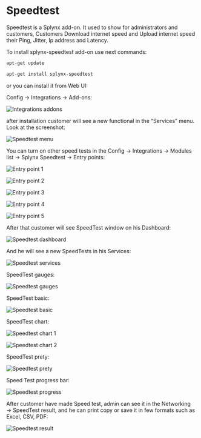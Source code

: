 Speedtest
=========

Speedtest is a Splynx add-on. It used to show for administrators and customers, Customers Download internet speed and Upload internet speed their Ping, Jitter, Ip address and Latency.

To install splynx-speedtest add-on use next commands:
```bash
apt-get update

apt-get install splynx-speedtest
```
or you can install it from Web UI:

Config → Integrations → Add-ons:

![Integrations addons](config_integrations.png)

after installation customer will see a new functional in the “Services” menu. Look at the screenshot:

![Speedtest menu](speedtest_menu.png)

You can turn on other speed tests in the Config → Integrations → Modules list → Splynx Speedtest → Entry points:

![Entry point 1](entry_point_1.png)

![Entry point 2](entry_point_2.png)

![Entry point 3](entry_point_3.png)

![Entry point 4](entry_point_4.png)

![Entry point 5](entry_point_5.png)

After that customer will see SpeedTest window on his Dashboard:

![Speedtest dashboard](speedtest_dashboard.png)

And he will see a new SpeedTests in his Services:

![Speedtest services](speedtest_services.png)

SpeedTest gauges:

![Speedtest gauges](speedtest_gauges.png)

SpeedTest basic:

![Speedtest basic](speedtest_basic.png)

SpeedTest chart:

![Speedtest chart 1](speedtest_chart_1.png)

![Speedtest chart 2](speedtest_chart_2.png)

SpeedTest prety:

![Speedtest prety](speedtest_prety.png)

Speed Test progress bar:

![Speedtest progress](speedtest_progress.png)

After customer have made Speed test, admin can see it in the Networking → SpeedTest result, and he can print copy or save it in few formats such as Excel, CSV, PDF:

![Speedtest result](speedtest_result.png)